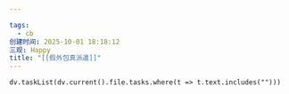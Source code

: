 ```yaml
---

tags:
  - cb
创建时间: 2025-10-01 18:18:12
三观: Happy
title: "[[假外包真派遣]]"
---
```






```dataviewjs
dv.taskList(dv.current().file.tasks.where(t => t.text.includes("")))
```




